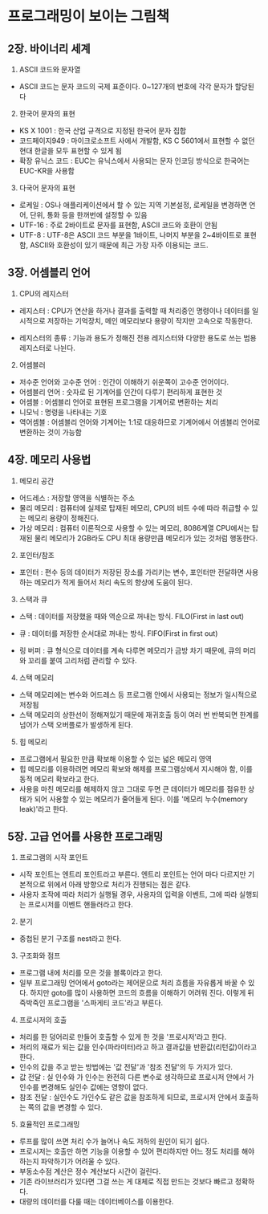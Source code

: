 # 프로그래밍이 보이는 그림책


## 2장. 바이너리 세계
1. ASCII 코드와 문자열
- ASCII 코드는 문자 코드의 국제 표준이다. 0~127개의 번호에 각각 문자가 할당된다

2. 한국어 문자의 표현
- KS X 1001 : 한국 산업 규격으로 지정된 한국어 문자 집합
- 코드페이지949 : 마이크로소프트 사에서 개발함, KS C 5601에서 표현할 수 없던 현대 한글을 모두 표현할 수 있게 됨
- 확장 유닉스 코드 : EUC는 유닉스에서 사용되는 문자 인코딩 방식으로 한국어는 EUC-KR을 사용함

3. 다국어 문자의 표현
- 로케일 : OS나 애플리케이션에서 할 수 있는 지역 기본설정, 로케일을 변경하면 언어, 단위, 통화 등을 한꺼번에 설정할 수 있음
- UTF-16 : 주로 2바이트로 문자를 표현함, ASCII 코드와 호환이 안됨
- UTF-8 : UTF-8은 ASCII 코드 부분을 1바이트, 나머지 부분을 2~4바이트로 표현함, ASCII와 호환성이 있기 때문에 최근 가장 자주 이용되는 코드.


## 3장. 어셈블리 언어

1. CPU의 레지스터
- 레지스터 : CPU가 연산을 하거나 결과를 출력할 때 처리중인 명령이나 데이터를 일시적으로 저장하는 기억장치, 메인 메모리보다 용량이 작지만 고속으로 작동한다.

- 레지스터의 종류 : 기능과 용도가 정해진 전용 레지스터와 다양한 용도로 쓰는 범용 레지스터로 나뉜다.

2. 어셈블러
- 저수준 언어와 고수준 언어 : 인간이 이해하기 쉬운쪽이 고수준 언어이다.
- 어셈블리 언어 : 숫자로 된 기계어를 인간이 다루기 편리하게 표현한 것
- 어셈블 : 어셈블리 언어로 표현된 프로그램을 기계어로 변환하는 처리
- 니모닉 : 명령을 나타내는 기호
- 역어셈블 : 어셈블리 언어와 기계어는 1:1로 대응하므로 기계어에서 어셈블리 언어로 변환하는 것이 가능함

## 4장. 메모리 사용법
1. 메모리 공간
- 어드레스 : 저장할 영역을 식별하는 주소
- 물리 메모리 : 컴퓨터에 실제로 탑재된 메모리, CPU의 비트 수에 따라 취급할 수 있는 메모리 용량이 정해진다.
- 가상 메모리 : 컴퓨터 이론적으로 사용할 수 있는 메모리, 8086계열 CPU에서는 탑재된 물리 메모리가 2GB라도 CPU 최대 용량만큼 메모리가 있는 것처럼 행동한다.

2. 포인터/참조
- 포인터 : 편수 등의 데이터가 저장된 장소를 가리키는 변수, 포인터만 전달하면 사용하는 메모리가 적게 들어서 처리 속도의 향상에 도움이 된다.

3. 스택과 큐
- 스택 : 데이터를 저장했을 때와 역순으로 꺼내는 방식. FILO(First in last out)
- 큐 : 데이터를 저장한 순서대로 꺼내는 방식. FIFO(First in first out)

- 링 버퍼 : 큐 형식으로 데이터를 계속 다루면 메모리가 금방 차기 때문에, 큐의 머리와 꼬리를 붙여 고리처럼 관리할 수 있다.

4. 스택 메모리
- 스택 메모리에는 변수와 어드레스 등 프로그램 안에서 사용되는 정보가 일시적으로 저장됨
- 스택 메모리의 상한선이 정해져있기 때문에 재귀호출 등이 여러 번 반복되면 한계를 넘어가 스택 오버플로가 발생하게 된다.

5. 힙 메모리
- 프로그램에서 필요한 만큼 확보해 이용할 수 있는 넓은 메모리 영역
- 힙 메모리를 이용하려면 메모리 확보와 해제를 프로그램상에서 지시해야 함, 이를 동적 메모리 확보라고 한다.
- 사용을 마친 메모리를 해제하지 않고 그대로 두면 큰 데이터가 메모리를 점유한 상태가 되어 사용할 수 있는 메모리가 줄어들게 된다. 이를 '메모리 누수(memory leak)'라고 한다.

## 5장. 고급 언어를 사용한 프로그래밍

1. 프로그램의 시작 포인트
- 시작 포인트는 엔트리 포인트라고 부른다. 엔트리 포인트는 언어 마다 다르지만 기본적으로 위에서 아래 방향으로 처리가 진행되는 점은 같다.
- 사용자 조작에 따라 처리가 실행될 경우, 사용자의 입력을 이벤트, 그에 따라 실행되는 프로시저를 이벤트 핸들러라고 한다.

2. 분기
- 중첩된 분기 구조를 nest라고 한다.

3. 구조화와 점프
- 프로그램 내에 처리를 모은 것을 블록이라고 한다.
- 일부 프로그래밍 언어에서 goto라는 제어문으로 처리 흐름을 자유롭게 바꿀 수 있다. 하지만 goto를 많이 사용하면 코드의 흐름을 이해하기 어려워 진다. 이렇게 뒤죽박죽인 프로그램을 '스파게티 코드'라고 부른다.

4. 프로시저의 호출
- 처리를 한 덩어리로 만들어 호출할 수 있게 한 것을 '프로시저'라고 한다.
- 처리의 재료가 되는 값을 인수(파라미터)라고 하고 결과값을 반환값(리턴값)이라고 한다.
- 인수의 값을 주고 받는 방법에는 '값 전달'과 '참조 전달'의 두 가지가 있다.
- 값 전달 : 실 인수와 가 인수는 완전히 다른 변수로 생각하므로 프로시저 안에서 가인수를 변경해도 실인수  값에는 영향이 없다.
- 참조 전달 : 실인수도 가인수도 같은 값을 참조하게 되므로, 프로시저 안에서 호출하는 쪽의 값을 변경할 수 있다.

5. 효율적인 프로그래밍
- 루프를 많이 쓰면 처리 수가 늘어나 속도 저하의 원인이 되기 쉽다.
- 프로시저는 호출만 하면 기능을 이용할 수 있어 편리하지만 어느 정도 처리를 해야하는지 파악하기가 어려울 수 있다.
- 부동소수점 계산은 정수 계산보다 시간이 걸린다.
- 기존 라이브러리가 있다면 그걸 쓰는 게 대체로 직접 만드는 것보다 빠르고 정확하다.
- 대량의 데이터를 다룰 때는 데이터베이스를 이용한다.
